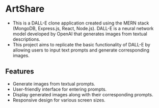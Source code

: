 # ArtShare

- This is a DALL-E clone application created using the MERN stack (MongoDB, Express.js, React, Node.js). 
  DALL-E is a neural network model developed by OpenAI that generates images from textual descriptions. 
- This project aims to replicate the basic functionality of DALL-E by allowing users to input text prompts 
  and generate corresponding images.

## Features

- Generate images from textual prompts.
- User-friendly interface for entering prompts.
- Display generated images along with their corresponding prompts.
- Responsive design for various screen sizes.
